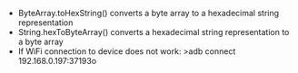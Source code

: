 - ByteArray.toHexString() converts a byte array to a hexadecimal string representation
- String.hexToByteArray() converts a hexadecimal string representation to a byte array
- If WiFi connection to device does not work:  >adb connect 192.168.0.197:37193o